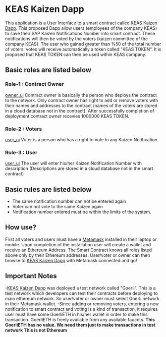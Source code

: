 # KEAS Kaizen Dapp

This application is a User Interface to a smart contract called [KEAS Kaizen Dapp]. This proposed Dapp allow users (employees of the company KEAS) to save their SAP Kaizen Notifications Number into smart contract. These notifications will then be voted by the voters (kaizen committee of the company KEAS). The user who gained greater than %50 of the total number of voters' votes will receive automatically a token called "KEAS TOKEN". It is proposed that KEAS TOKEN can then be used within KEAS company.

## Basic roles are listed below

### Role-1 : Contract Owner

[owner_ui]
Contract owner is basically the person who deploys the contract to the network. Only contract owner has right to add or remove voters with their names and addresses to the contract (names of the voters are stored in a cloud database not in the contract). After successfully completion of deployment contract owner recevies 1000000 KEAS TOKEN.

### Role-2 : Voters

[user_ui]
Voter is a person who has a right to vote to any Kaizen Notification.

### Role-3 : User

[user_ui]
The user will enter his/her Kaizen Notification Number with description (Descriptions are stored in a cloud database not in the smart contract)

## Basic rules are listed below

- The same notification number can not be entered again
- Voter can not vote to the same Kaizen again
- Notification number entered must be within the limits of the system.

## How use?

First all voters and users must have a [Metamask] installed in their laptop or mobile. Upon completion of the installation user will create a wallet and receive an Ethereum Address. The Smart Contract knows all roles listed above only by their Ethereum addresses. User/voter or owner can then browse to [KEAS Kaizen Dapp] with Metamask connected and go!

## **Important Notes**

-[KEAS Kaizen Dapp] was deployed a test network called "Goerli". This is a test network which developers can test their contracts before deploying to main ethereum network. So user/voter or owner must select Goerli network in their Metamask wallet.
-Since adding or removing voters, entering a new notification to smart contract and voting is a kind of transaction, it requires user must have some GoerliETH in his/her wallet in order to make this transaction. GoerliETH is freely available from any available faucets. **This GoerliETH has no value. We need them just to make transactions in test network This is not Ethereum**

[metamask]: https://metamask.io/
[keas kaizen dapp]: https://keas.netlify.app/
[owner_ui]: owner_user_interface.png
[user_ui]: user_voter_user_interface.PNG
